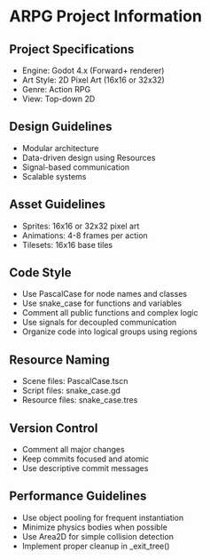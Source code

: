 # ARPG Project Information

## Project Specifications
- Engine: Godot 4.x (Forward+ renderer)
- Art Style: 2D Pixel Art (16x16 or 32x32)
- Genre: Action RPG
- View: Top-down 2D

## Design Guidelines
- Modular architecture
- Data-driven design using Resources
- Signal-based communication
- Scalable systems

## Asset Guidelines
- Sprites: 16x16 or 32x32 pixel art
- Animations: 4-8 frames per action
- Tilesets: 16x16 base tiles

## Code Style
- Use PascalCase for node names and classes
- Use snake_case for functions and variables
- Comment all public functions and complex logic
- Use signals for decoupled communication
- Organize code into logical groups using regions

## Resource Naming
- Scene files: PascalCase.tscn
- Script files: snake_case.gd
- Resource files: snake_case.tres

## Version Control
- Comment all major changes
- Keep commits focused and atomic
- Use descriptive commit messages

## Performance Guidelines
- Use object pooling for frequent instantiation
- Minimize physics bodies when possible
- Use Area2D for simple collision detection
- Implement proper cleanup in _exit_tree() 